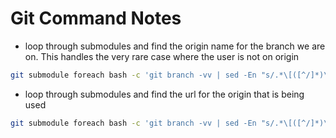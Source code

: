 # Git Command Notes
* loop through submodules and find the origin name for the branch we are on. This handles the very rare case where the user is not on origin
```bash
git submodule foreach bash -c 'git branch -vv | sed -En "s/.*\[([^/]*)\/.*/\1/p"'
```

* loop through submodules and find the url for the origin that is being used
```bash
git submodule foreach bash -c 'git branch -vv | sed -En "s/.*\[([^/]*)\/.*/\1/p" | xargs -I{} git remote get-url {}'
```
